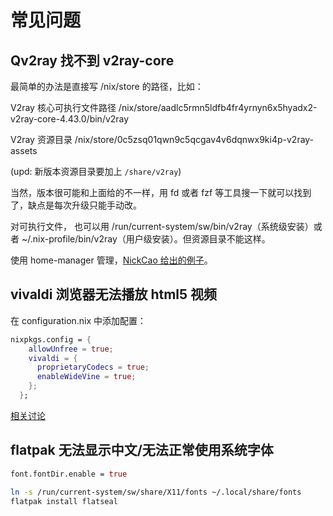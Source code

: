 # 常见问题

## Qv2ray 找不到 v2ray-core

最简单的办法是直接写 /nix/store 的路径，比如：

V2ray 核心可执行文件路径
/nix/store/aadlc5rmn5ldfb4fr4yrnyn6x5hyadx2-v2ray-core-4.43.0/bin/v2ray

V2ray 资源目录
/nix/store/0c5zsq01qwn9c5qcgav4v6dqnwx9ki4p-v2ray-assets

(upd: 新版本资源目录要加上 `/share/v2ray`)

当然，版本很可能和上面给的不一样，用 fd 或者 fzf 等工具搜一下就可以找到了，缺点是每次升级只能手动改。

对可执行文件， 也可以用 /run/current-system/sw/bin/v2ray（系统级安装）或者 ~/.nix-profile/bin/v2ray（用户级安装）。但资源目录不能这样。

使用 home-manager 管理，[NickCao 给出的例子](https://github.com/NickCao/flakes/commit/e019b7e498d495d1b0cfa7bd7b26d0615647a9de)。

## vivaldi 浏览器无法播放 html5 视频

在 configuration.nix 中添加配置：

```nix
nixpkgs.config = {
    allowUnfree = true;
    vivaldi = {
      proprietaryCodecs = true;
      enableWideVine = true;
    };
  };
```
[相关讨论](https://discourse.nixos.org/t/unable-to-play-media-in-browser-in-fresh-nixos-20-03-installation/7003)
## flatpak 无法显示中文/无法正常使用系统字体

```nix
font.fontDir.enable = true
```

```bash
ln -s /run/current-system/sw/share/X11/fonts ~/.local/share/fonts
flatpak install flatseal
```

